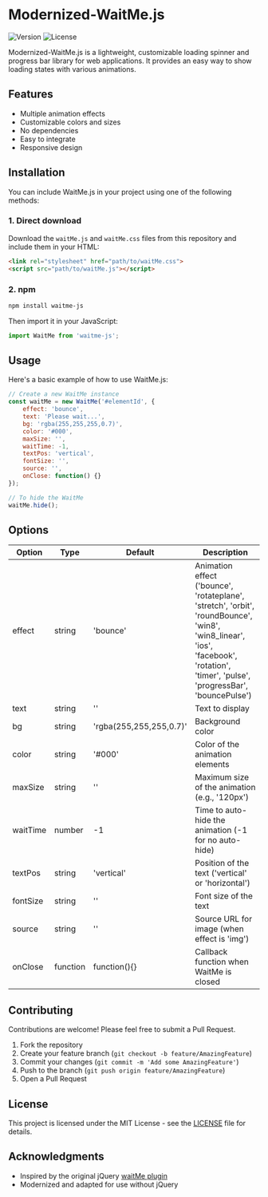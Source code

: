 # Modernized-WaitMe.js

![Version](https://img.shields.io/badge/version-1.0.0-blue.svg)
![License](https://img.shields.io/badge/license-MIT-green.svg)

Modernized-WaitMe.js is a lightweight, customizable loading spinner and progress bar library for web applications. It provides an easy way to show loading states with various animations.

## Features

- Multiple animation effects
- Customizable colors and sizes
- No dependencies
- Easy to integrate
- Responsive design

## Installation

You can include WaitMe.js in your project using one of the following methods:

### 1. Direct download

Download the `waitMe.js` and `waitMe.css` files from this repository and include them in your HTML:

```html
<link rel="stylesheet" href="path/to/waitMe.css">
<script src="path/to/waitMe.js"></script>
```

### 2. npm

```bash
npm install waitme-js
```

Then import it in your JavaScript:

```javascript
import WaitMe from 'waitme-js';
```

## Usage

Here's a basic example of how to use WaitMe.js:

```javascript
// Create a new WaitMe instance
const waitMe = new WaitMe('#elementId', {
    effect: 'bounce',
    text: 'Please wait...',
    bg: 'rgba(255,255,255,0.7)',
    color: '#000',
    maxSize: '',
    waitTime: -1,
    textPos: 'vertical',
    fontSize: '',
    source: '',
    onClose: function() {}
});

// To hide the WaitMe
waitMe.hide();
```

## Options

| Option | Type | Default | Description |
|--------|------|---------|-------------|
| effect | string | 'bounce' | Animation effect ('bounce', 'rotateplane', 'stretch', 'orbit', 'roundBounce', 'win8', 'win8_linear', 'ios', 'facebook', 'rotation', 'timer', 'pulse', 'progressBar', 'bouncePulse') |
| text | string | '' | Text to display |
| bg | string | 'rgba(255,255,255,0.7)' | Background color |
| color | string | '#000' | Color of the animation elements |
| maxSize | string | '' | Maximum size of the animation (e.g., '120px') |
| waitTime | number | -1 | Time to auto-hide the animation (-1 for no auto-hide) |
| textPos | string | 'vertical' | Position of the text ('vertical' or 'horizontal') |
| fontSize | string | '' | Font size of the text |
| source | string | '' | Source URL for image (when effect is 'img') |
| onClose | function | function(){} | Callback function when WaitMe is closed |

## Contributing

Contributions are welcome! Please feel free to submit a Pull Request.

1. Fork the repository
2. Create your feature branch (`git checkout -b feature/AmazingFeature`)
3. Commit your changes (`git commit -m 'Add some AmazingFeature'`)
4. Push to the branch (`git push origin feature/AmazingFeature`)
5. Open a Pull Request

## License

This project is licensed under the MIT License - see the [LICENSE](LICENSE) file for details.

## Acknowledgments

- Inspired by the original jQuery [waitMe plugin](https://github.com/vadimsva/waitMe)
- Modernized and adapted for use without jQuery

